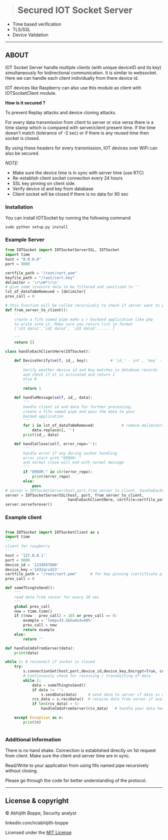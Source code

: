 ># Secured IOT Socket Server 

 - Time based verification
 - TLS/SSL 
 - Device Validation
---
## ABOUT

IOT Socket Server handle multiple clients (with unique deviceID and its key) simultaneously for bidirectional communication.
It is similar to websocket. Here we can handle each client individually from there device id.

IOT devices like Raspberry can also use this module as client with IOTSocketClient module.


**How is it secured ?**

To prevent Replay attacks and device cloning attacks.

For every data transmission from client to server or vice versa there is a time stamp which is compared with server/client present time. If the time doesn't match (tolerance of -2 sec) or if there is any reused time then socket is closed.

By using these headers for every transmission, IOT devices over WiFi can also be secured.

*NOTE:*
- Make sure the device time is in sync with server time (use RTC)
- Re-establish client socket connection every 24 hours
- SSL key pinning on client side.
- Verify device id and key from database
- Client socket will be closed if there is no data for 90 sec

### Installation
You can install IOTSocket by running the following command
```
sudo python setup.py install
```
### Example Server
```python
from IOTSocket import IOTSocketServerSSL, IOTSocket
import time
host = "0.0.0.0"
port = 9000

certfile_path = "/root/cert.pem"
keyfile_path = "/root/cert.key"
delimiter = '\r\n#*\r\n'
# give some insecure data te be filtered and sanitized to ''
lst_of_dataToBeRemoved = [delimiter]
prev_call = 0

# this function will be called recursively to check if server want to push any data
def from_server_to_client():
    '''
    create a fifo named pipe make u r backend application like php
    to write into it. Make sure you return list in format
    ['id1 data1','id2 data2', 'id3 data3'...... ]

    '''
    return []

class handleEachClientHere(IOTSocket):

    def DeviceVerify(self, id_, key):          # 'id_' - int , 'key' - string
        '''
        Verify weather device id and key matches in database records
        and check if it is activated and return 1
        else 0
        '''
        return 1

    def handleMessage(self, id_, data):
        '''
        handle client id and data for further processing.
        create a fifo named pipe and pass the data to your 
        backed application       
        '''
        for i in lst_of_dataToBeRemoved:            # remove delimiters/data if any are present in client data to prevent clashes
            data.replace(i, '')
        print(id_, data)

    def handleClose(self, error_repo=''):
        '''
        handle error if any during socket handling
        error start with "ERROR: " 
        and normal close will end with normal message
        '''
        if "ERROR:" in str(error_repo):
            print(error_repo)
        else:
            pass
# server = IOTSocketServer(host,port,from_server_to_client, handleEachClientHere)        # without ssl
server = IOTSocketServerSSL(host, port, from_server_to_client,
                            handleEachClientHere, certfile=certfile_path, keyfile=keyfile_path)
server.serveforever()
```
### Example client
```python

from IOTSocket import IOTSocketClient as s
import time
'''
client for raspberry 
'''
host = '127.0.0.1'
port = 9000
device_id = '1234567890'
device_key ='1432qrzd23'
certfile_path = "/root/cert.pem"      # for key pinning (certificate pinning)
prev_call = 0

def someThingtoSend():
    '''
    read data from sensor for every 10 sec 
    '''
    global prev_call
    now = time.time()
    if ((now - prev_call) > 10) or prev_call == 0:
        example = 'temp=33.5&humid=40%'
        prev_call = now
        return example
    else:
        return ''

def handleCmdsFromServer(data):
    print(data)

while 1: # reconnect if socket is closed
    try:
        s.connectionSet(host,port,device_id,device_key,Encrypt=True, cert_path= certfile_path)  # set IOT Socket connection with valid Device ID and Key. 
        # Continuously check for receiving / transmitting of data
        while 1:
            data = someThingtoSend()
            if data != '':
                s.sendData(data)     # send data to server if data is available to send
            rcv_data = s.recvData()  # receive data from server if available
            if len(rcv_data) > 5:
                handleCmdsFromServer(rcv_data)   # handle your data here

    except Exception as n:
        print(n)



```

### Additional Information

There is no hand shake. Connection is established directly on 1st request from client. Make sure the client and server time are in sync.

Read/Write to your application from using fifo named pipe recursively without closing. 

Please go through the code for better understanding of the protocol.

---
## License & copyright
© Abhijith Boppe, Security analyst

linkedin.com/in/abhijith-boppe

Licensed under the [MIT License](LICENSE)
